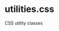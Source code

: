 # utilities.css
CSS utility classes

<link rel="stylesheet" href="https://cdn.jsdelivr.net/gh/andreaskournoutas/utilities.css/utilities.min.css"/>
